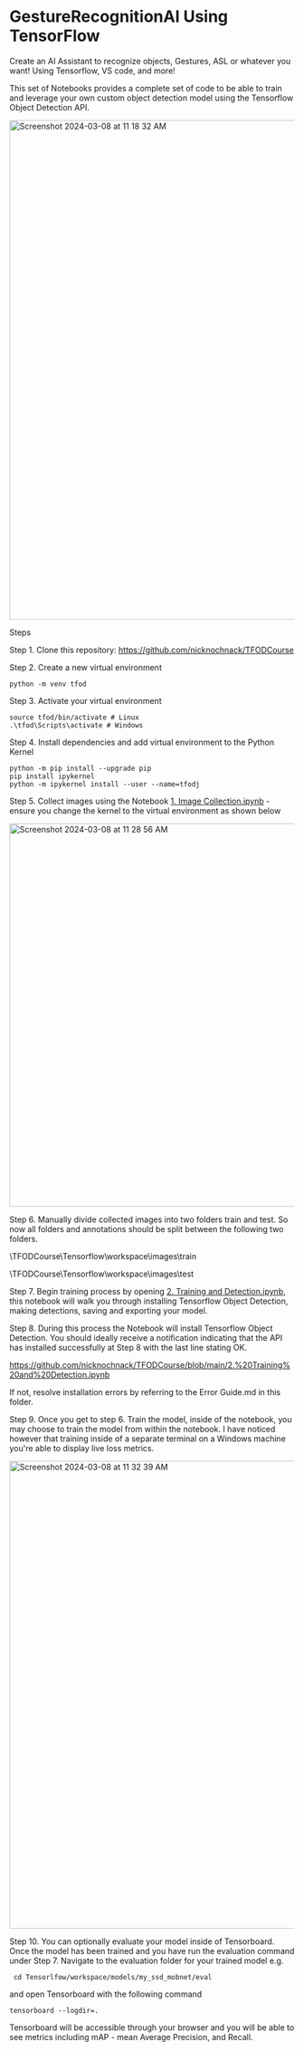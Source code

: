 # GestureRecognitionAI Using TensorFlow
Create an AI Assistant to recognize objects, Gestures, ASL or whatever you want! Using Tensorflow, VS code, and more! 

This set of Notebooks provides a complete set of code to be able to train and leverage your own custom object detection model using the Tensorflow Object Detection API.

<img width="882" alt="Screenshot 2024-03-08 at 11 18 32 AM" src="https://github.com/Yxshua/Gesture-Recognition-AI/assets/152213585/5f5226e9-3fe0-4c8e-acd9-9d2df02346af">

Steps

Step 1. Clone this repository: https://github.com/nicknochnack/TFODCourse

Step 2. Create a new virtual environment

```python -m venv tfod```

Step 3. Activate your virtual environment

```
source tfod/bin/activate # Linux
.\tfod\Scripts\activate # Windows
```

Step 4. Install dependencies and add virtual environment to the Python Kernel

```
python -m pip install --upgrade pip
pip install ipykernel
python -m ipykernel install --user --name=tfodj
```

Step 5. Collect images using the Notebook [1. Image Collection.ipynb](https://github.com/nicknochnack/TFODCourse/blob/main/1.%20Image%20Collection.ipynb) - ensure you change the kernel to the virtual environment as shown below

<img width="677" alt="Screenshot 2024-03-08 at 11 28 56 AM" src="https://github.com/Yxshua/Gesture-Recognition-AI/assets/152213585/a5d8f5dd-1769-4676-ba37-5b9375abdde8">


Step 6. Manually divide collected images into two folders train and test. So now all folders and annotations should be split between the following two folders.

\TFODCourse\Tensorflow\workspace\images\train

\TFODCourse\Tensorflow\workspace\images\test

Step 7. Begin training process by opening [2. Training and Detection.ipynb,](https://github.com/nicknochnack/TFODCourse/blob/main/2.%20Training%20and%20Detection.ipynb) this notebook will walk you through installing Tensorflow Object Detection, making detections, saving and exporting your model.

Step 8. During this process the Notebook will install Tensorflow Object Detection. You should ideally receive a notification indicating that the API has installed successfully at Step 8 with the last line stating OK.

https://github.com/nicknochnack/TFODCourse/blob/main/2.%20Training%20and%20Detection.ipynb

If not, resolve installation errors by referring to the Error Guide.md in this folder.

Step 9. Once you get to step 6. Train the model, inside of the notebook, you may choose to train the model from within the notebook. I have noticed however that training inside of a separate terminal on a Windows machine you're able to display live loss metrics.

<img width="826" alt="Screenshot 2024-03-08 at 11 32 39 AM" src="https://github.com/Yxshua/Gesture-Recognition-AI/assets/152213585/c9ca5c31-2776-47fe-9e87-907c0b1bd4d1">

Step 10. You can optionally evaluate your model inside of Tensorboard. Once the model has been trained and you have run the evaluation command under Step 7. Navigate to the evaluation folder for your trained model e.g.

` cd Tensorlfow/workspace/models/my_ssd_mobnet/eval`

and open Tensorboard with the following command

`tensorboard --logdir=. `

Tensorboard will be accessible through your browser and you will be able to see metrics including mAP - mean Average Precision, and Recall.

